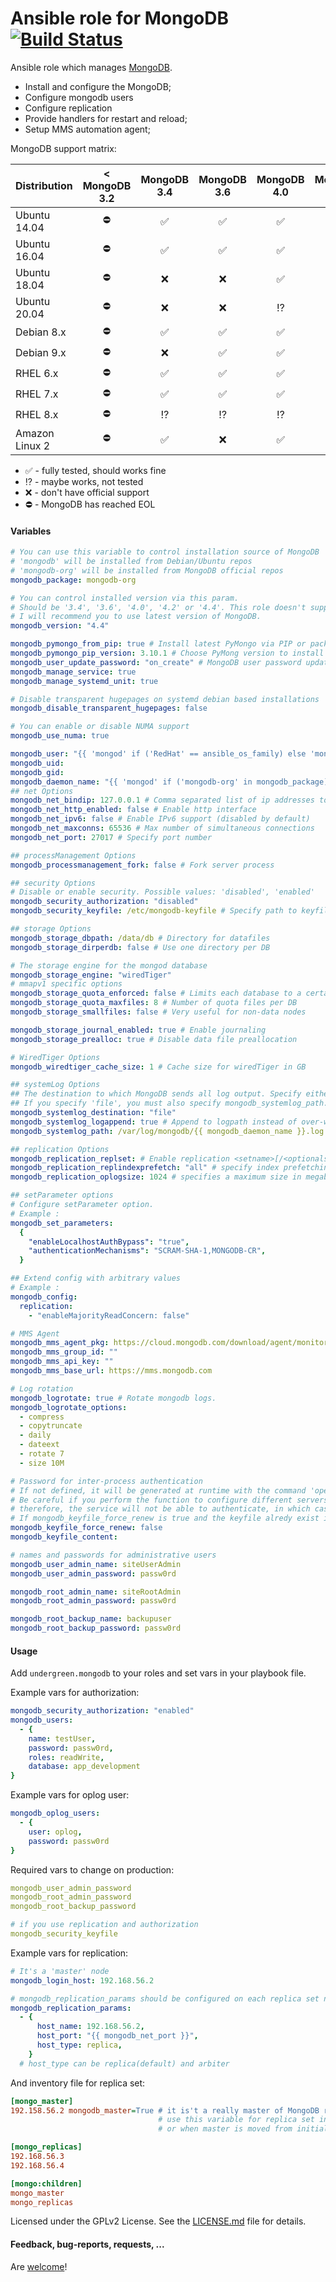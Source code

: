 # Ansible role for MongoDB [![Build Status](https://travis-ci.org/UnderGreen/ansible-role-mongodb.svg?branch=master)](https://travis-ci.org/UnderGreen/ansible-role-mongodb)

Ansible role which manages [MongoDB](http://www.mongodb.org/).

- Install and configure the MongoDB;
- Configure mongodb users
- Configure replication
- Provide handlers for restart and reload;
- Setup MMS automation agent;

MongoDB support matrix:

| Distribution   | < MongoDB 3.2 |    MongoDB 3.4     |    MongoDB 3.6     |    MongoDB 4.0     |   MongoDB 4.2      |   MongoDB 4.4      |
| -------------- | :-----------: | :----------------: | :----------------: | :----------------: | :----------------: | :----------------: |
| Ubuntu 14.04   |  :no_entry:   | :white_check_mark: | :white_check_mark: | :white_check_mark: |        :x:         | :interrobang:      |
| Ubuntu 16.04   |  :no_entry:   | :white_check_mark: | :white_check_mark: | :white_check_mark: | :white_check_mark: | :interrobang:      |
| Ubuntu 18.04   |  :no_entry:   |        :x:         |        :x:         | :white_check_mark: | :white_check_mark: | :white_check_mark: |
| Ubuntu 20.04   |  :no_entry:   |        :x:         |        :x:         | :interrobang:      | :interrobang:      | :white_check_mark: |
| Debian 8.x     |  :no_entry:   | :white_check_mark: | :white_check_mark: | :white_check_mark: |        :x:         | :white_check_mark: |
| Debian 9.x     |  :no_entry:   |        :x:         | :white_check_mark: | :white_check_mark: | :white_check_mark: | :white_check_mark: |
| RHEL 6.x       |  :no_entry:   | :white_check_mark: | :white_check_mark: | :white_check_mark: | :white_check_mark: | :interrobang:      |
| RHEL 7.x       |  :no_entry:   | :white_check_mark: | :white_check_mark: | :white_check_mark: | :white_check_mark: | :white_check_mark: |
| RHEL 8.x       |  :no_entry:   | :interrobang:      | :interrobang:      | :interrobang:      | :white_check_mark: | :white_check_mark: |
| Amazon Linux 2 |  :no_entry:   | :white_check_mark: |        :x:         | :white_check_mark: | :white_check_mark: | :white_check_mark: |
- :white_check_mark: - fully tested, should works fine
- :interrobang: - maybe works, not tested
- :x: - don't have official support
- :no_entry: - MongoDB has reached EOL

#### Variables

```yaml
# You can use this variable to control installation source of MongoDB
# 'mongodb' will be installed from Debian/Ubuntu repos
# 'mongodb-org' will be installed from MongoDB official repos
mongodb_package: mongodb-org

# You can control installed version via this param.
# Should be '3.4', '3.6', '4.0', '4.2' or '4.4'. This role doesn't support MongoDB < 3.4.
# I will recommend you to use latest version of MongoDB.
mongodb_version: "4.4"

mongodb_pymongo_from_pip: true # Install latest PyMongo via PIP or package manager
mongodb_pymongo_pip_version: 3.10.1 # Choose PyMong version to install from pip. If not set use latest
mongodb_user_update_password: "on_create" # MongoDB user password update default policy
mongodb_manage_service: true
mongodb_manage_systemd_unit: true

# Disable transparent hugepages on systemd debian based installations
mongodb_disable_transparent_hugepages: false

# You can enable or disable NUMA support
mongodb_use_numa: true

mongodb_user: "{{ 'mongod' if ('RedHat' == ansible_os_family) else 'mongodb' }}"
mongodb_uid:
mongodb_gid:
mongodb_daemon_name: "{{ 'mongod' if ('mongodb-org' in mongodb_package) else 'mongodb' }}"
## net Options
mongodb_net_bindip: 127.0.0.1 # Comma separated list of ip addresses to listen on
mongodb_net_http_enabled: false # Enable http interface
mongodb_net_ipv6: false # Enable IPv6 support (disabled by default)
mongodb_net_maxconns: 65536 # Max number of simultaneous connections
mongodb_net_port: 27017 # Specify port number

## processManagement Options
mongodb_processmanagement_fork: false # Fork server process

## security Options
# Disable or enable security. Possible values: 'disabled', 'enabled'
mongodb_security_authorization: "disabled"
mongodb_security_keyfile: /etc/mongodb-keyfile # Specify path to keyfile with password for inter-process authentication

## storage Options
mongodb_storage_dbpath: /data/db # Directory for datafiles
mongodb_storage_dirperdb: false # Use one directory per DB

# The storage engine for the mongod database
mongodb_storage_engine: "wiredTiger"
# mmapv1 specific options
mongodb_storage_quota_enforced: false # Limits each database to a certain number of files
mongodb_storage_quota_maxfiles: 8 # Number of quota files per DB
mongodb_storage_smallfiles: false # Very useful for non-data nodes

mongodb_storage_journal_enabled: true # Enable journaling
mongodb_storage_prealloc: true # Disable data file preallocation

# WiredTiger Options
mongodb_wiredtiger_cache_size: 1 # Cache size for wiredTiger in GB

## systemLog Options
## The destination to which MongoDB sends all log output. Specify either 'file' or 'syslog'.
## If you specify 'file', you must also specify mongodb_systemlog_path.
mongodb_systemlog_destination: "file"
mongodb_systemlog_logappend: true # Append to logpath instead of over-writing
mongodb_systemlog_path: /var/log/mongodb/{{ mongodb_daemon_name }}.log # Log file to send write to instead of stdout

## replication Options
mongodb_replication_replset: # Enable replication <setname>[/<optionalseedhostlist>]
mongodb_replication_replindexprefetch: "all" # specify index prefetching behavior (if secondary) [none|_id_only|all]
mongodb_replication_oplogsize: 1024 # specifies a maximum size in megabytes for the replication operation log

## setParameter options
# Configure setParameter option.
# Example :
mongodb_set_parameters:
  {
    "enableLocalhostAuthBypass": "true",
    "authenticationMechanisms": "SCRAM-SHA-1,MONGODB-CR",
  }

## Extend config with arbitrary values
# Example :
mongodb_config:
  replication:
    - "enableMajorityReadConcern: false"

# MMS Agent
mongodb_mms_agent_pkg: https://cloud.mongodb.com/download/agent/monitoring/mongodb-mms-monitoring-agent_7.2.0.488-1_amd64.ubuntu1604.deb
mongodb_mms_group_id: ""
mongodb_mms_api_key: ""
mongodb_mms_base_url: https://mms.mongodb.com

# Log rotation
mongodb_logrotate: true # Rotate mongodb logs.
mongodb_logrotate_options:
  - compress
  - copytruncate
  - daily
  - dateext
  - rotate 7
  - size 10M

# Password for inter-process authentication
# If not defined, it will be generated at runtime with the command 'openssl rand -base64 756'
# Be careful if you perform the function to configure different servers in different executions, different keys will be generated 
# therefore, the service will not be able to authenticate, in which case you need to specify the key to have exactly the same
# If mongodb_keyfile_force_renew is true and the keyfile alredy exist in the host, the keyfile will be replaced with mongodb_keyfile_content when defined or with a new runtime generate key
mongodb_keyfile_force_renew: false
mongodb_keyfile_content: 

# names and passwords for administrative users
mongodb_user_admin_name: siteUserAdmin
mongodb_user_admin_password: passw0rd

mongodb_root_admin_name: siteRootAdmin
mongodb_root_admin_password: passw0rd

mongodb_root_backup_name: backupuser
mongodb_root_backup_password: passw0rd
```

#### Usage

Add `undergreen.mongodb` to your roles and set vars in your playbook file.

Example vars for authorization:

```yaml
mongodb_security_authorization: "enabled"
mongodb_users:
  - {
    name: testUser,
    password: passw0rd,
    roles: readWrite,
    database: app_development
}
```

Example vars for oplog user:

```yaml
mongodb_oplog_users:
  - {
    user: oplog,
    password: passw0rd
}
```

Required vars to change on production:

```yaml
mongodb_user_admin_password
mongodb_root_admin_password
mongodb_root_backup_password

# if you use replication and authorization
mongodb_security_keyfile
```

Example vars for replication:

```yaml
# It's a 'master' node
mongodb_login_host: 192.168.56.2

# mongodb_replication_params should be configured on each replica set node
mongodb_replication_params:
  - {
      host_name: 192.168.56.2,
      host_port: "{{ mongodb_net_port }}",
      host_type: replica,
    }
  # host_type can be replica(default) and arbiter
```

And inventory file for replica set:

```ini
[mongo_master]
192.158.56.2 mongodb_master=True # it is't a really master of MongoDB replica set,
                                 # use this variable for replica set init only
								 # or when master is moved from initial master node

[mongo_replicas]
192.168.56.3
192.168.56.4

[mongo:children]
mongo_master
mongo_replicas
```

Licensed under the GPLv2 License. See the [LICENSE.md](LICENSE.md) file for details.

#### Feedback, bug-reports, requests, ...

Are [welcome](https://github.com/UnderGreen/ansible-role-mongodb/issues)!
